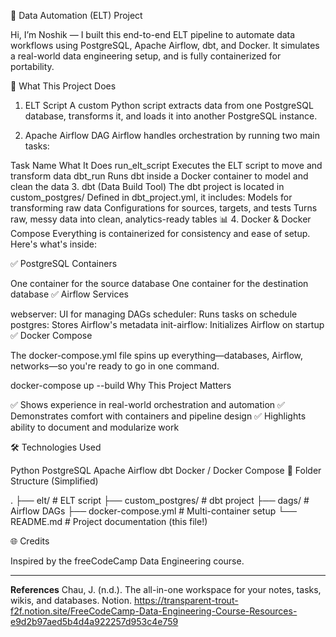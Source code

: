 🔄 Data Automation (ELT) Project

Hi, I’m Noshik  — I built this end-to-end ELT pipeline to automate data workflows using PostgreSQL, Apache Airflow, dbt, and Docker. It simulates a real-world data engineering setup, and is fully containerized for portability.

🚀 What This Project Does

1. ELT Script
A custom Python script extracts data from one PostgreSQL database, transforms it, and loads it into another PostgreSQL instance.


2. Apache Airflow DAG
Airflow handles orchestration by running two main tasks:

Task Name	What It Does
run_elt_script	Executes the ELT script to move and transform data
dbt_run	Runs dbt inside a Docker container to model and clean the data
3. dbt (Data Build Tool)
The dbt project is located in custom_postgres/
Defined in dbt_project.yml, it includes:
Models for transforming raw data
Configurations for sources, targets, and tests
Turns raw, messy data into clean, analytics-ready tables 📊
4. Docker & Docker Compose
Everything is containerized for consistency and ease of setup. Here's what's inside:

✅ PostgreSQL Containers

One container for the source database
One container for the destination database
✅ Airflow Services

webserver: UI for managing DAGs
scheduler: Runs tasks on schedule
postgres: Stores Airflow's metadata
init-airflow: Initializes Airflow on startup
✅ Docker Compose

The docker-compose.yml file spins up everything—databases, Airflow, networks—so you're ready to go in one command.

docker-compose up --build
Why This Project Matters

✅ Shows experience in real-world orchestration and automation
✅ Demonstrates comfort with containers and pipeline design
✅ Highlights ability to document and modularize work

🛠 Technologies Used

Python
PostgreSQL
Apache Airflow
dbt
Docker / Docker Compose
📂 Folder Structure (Simplified)

.
├── elt/                       # ELT script
├── custom_postgres/          # dbt project
├── dags/                     # Airflow DAGs
├── docker-compose.yml        # Multi-container setup
└── README.md                 # Project documentation (this file!)

🌐 Credits

Inspired by the freeCodeCamp Data Engineering course.


---
**References**
Chau, J. (n.d.). The all-in-one workspace for your notes, tasks, wikis, and databases. Notion.
    https://transparent-trout-f2f.notion.site/FreeCodeCamp-Data-Engineering-Course-Resources-e9d2b97aed5b4d4a922257d953c4e759
